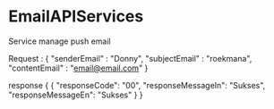 # EmailAPIServices
Service manage push email


Request :
{
"senderEmail" : "Donny",
"subjectEmail" : "roekmana",
"contentEmail" : "email@email.com"
}

response
{
{
"responseCode": "00",
"responseMessageIn": "Sukses",
"responseMessageEn": "Sukses"
}
}
